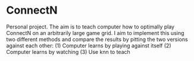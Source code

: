 # ConnectN
Personal project.
The aim is to teach computer how to optimally play ConnectN on an arbitrarily large game grid. 
I aim to implement this using two different methods and compare the results by pitting the two versions against each other:
(1) Computer learns by playing against itself
(2) Computer learns by watching
(3) Use knn to teach
